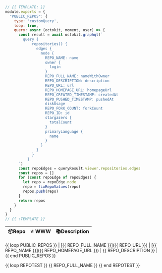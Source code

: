 ```js
// {{ TEMPLATE: }}
module.exports = {
  "PUBLIC_REPOS": {
    type: 'customQuery',
    loop: true,
    query: async (octokit, moment, user) => {
      const result = await octokit.graphql(`
        query {
            repositories() {
              edges {
                node {
                  REPO_NAME: name
                  owner {
                    login
                  }
                  REPO_FULL_NAME: nameWithOwner
                  REPO_DESCRIPTION: description
                  REPO_URL: url
                  REPO_HOMEPAGE_URL: homepageUrl 
                  REPO_CREATED_TIMESTAMP: createdAt
                  REPO_PUSHED_TIMESTAMP: pushedAt
                  diskUsage
                  REPO_FORK_COUNT: forkCount
                  REPO_ID: id
                  stargazers {
                    totalCount
                  }
                  primaryLanguage {
                    name
                  }
                }
              }
            }
          }
      `)
      const repoEdges = queryResult.viewer.repositories.edges
      const repos = []
      for (const repoEdge of repoEdges) {
        let repo = repoEdge.node
        repo = fixRepoValues(repo)
        repos.push(repo)
      }
      return repos
    }
  }
}
// {{ :TEMPLATE }}
```

| 📦Repo    | ⭐️ WWW | 📚Description |
| --------- | ----------- | -------------- |
{{ loop PUBLIC_REPOS }}
| [{{ REPO_FULL_NAME }}]({{ REPO_URL }}) | [{{ REPO_NAME }}]({{ REPO_HOMEPAGE_URL }}) | {{ REPO_DESCRIPTION }} |
{{ end PUBLIC_REPOS }}

{{ loop REPOTEST }}
{{ REPO_FULL_NAME }}
{{ end REPOTEST }}
